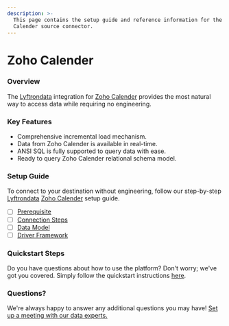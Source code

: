 ```yaml
---
description: >-
  This page contains the setup guide and reference information for the Zoho
  Calender source connector.
---
```


# Zoho Calender

### Overview

The [Lyftrondata](https://www.lyftrondata.com/) integration for [Zoho Calender](None/) provides the most natural way to access data while requiring no engineering.

### Key Features

* Comprehensive incremental load mechanism.
* Data from Zoho Calender is available in real-time.
* ANSI SQL is fully supported to query data with ease.
* Ready to query Zoho Calender relational schema model.

### Setup Guide

To connect to your destination without engineering, follow our step-by-step [Lyftrondata](https://www.lyftrondata.com/) [Zoho Calender](None/) setup guide.

* [ ] [Prerequisite](prerequisite.md)
* [ ] [Connection Steps](connection-steps.md)
* [ ] [Data Model](data-model/erd.md)
* [ ] [Driver Framework](driver-framework/)

### Quickstart Steps

Do you have questions about how to use the platform? Don't worry; we've got you covered. Simply follow the quickstart instructions [here](../../).

### Questions? <a href="#questions" id="questions"></a>

We're always happy to answer any additional questions you may have! [Set up a meeting with our data experts.](https://www.lyftrondata.com/book-a-meeting/)
